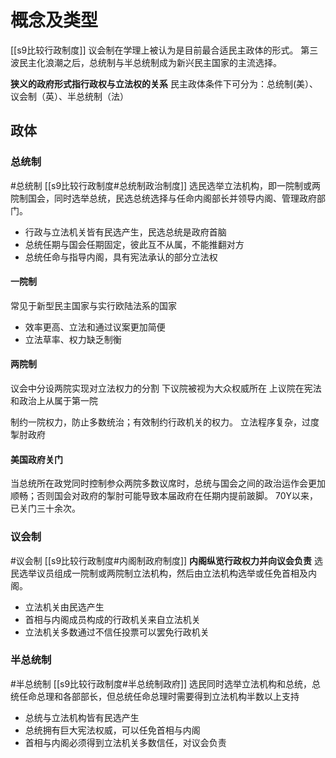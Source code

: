 # 概念及类型
[[s9比较行政制度]]
议会制在学理上被认为是目前最合适民主政体的形式。
第三波民主化浪潮之后，总统制与半总统制成为新兴民主国家的主流选择。

**狭义的政府形式指行政权与立法权的关系**
民主政体条件下可分为：总统制(美）、议会制（英）、半总统制（法）
## 政体
### 总统制
#总统制 
[[s9比较行政制度#总统制政治制度]] 
选民选举立法机构，即一院制或两院制国会，同时选举总统，民选总统选择与任命内阁部长并领导内阁、管理政府部门。
- 行政与立法机关皆有民选产生，民选总统是政府首脑
- 总统任期与国会任期固定，彼此互不从属，不能推翻对方
- 总统任命与指导内阁，具有宪法承认的部分立法权
#### 一院制
常见于新型民主国家与实行欧陆法系的国家
- 效率更高、立法和通过议案更加简便
- 立法草率、权力缺乏制衡
#### 两院制
议会中分设两院实现对立法权力的分割
下议院被视为大众权威所在
上议院在宪法和政治上从属于第一院

制约一院权力，防止多数统治；有效制约行政机关的权力。
立法程序复杂，过度掣肘政府
#### 美国政府关门
当总统所在政党同时控制参众两院多数议席时，总统与国会之间的政治运作会更加顺畅；否则国会对政府的掣肘可能导致本届政府在任期内提前跛脚。
70Y以来，已关门三十余次。
### 议会制
#议会制 
[[s9比较行政制度#内阁制政府制度]]
**内阁纵览行政权力并向议会负责**
选民选举议员组成一院制或两院制立法机构，然后由立法机构选举或任免首相及内阁。
- 立法机关由民选产生
- 首相与内阁成员构成的行政机关来自立法机关
- 立法机关多数通过不信任投票可以罢免行政机关
### 半总统制
#半总统制 
[[s9比较行政制度#半总统制政府]]
选民同时选举立法机构和总统，总统任命总理和各部部长，但总统任命总理时需要得到立法机构半数以上支持
- 总统与立法机构皆有民选产生
- 总统拥有巨大宪法权威，可以任免首相与内阁
- 首相与内阁必须得到立法机关多数信任，对议会负责